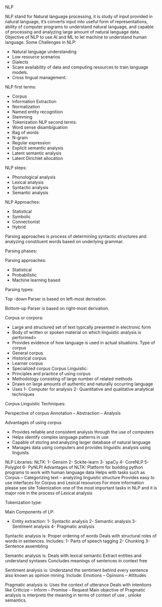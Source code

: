 NLP

NLP stand for Natural language processing, it is study of input provided in natural language, it’s converts input into useful form of representations, ability of computer programs to understand natural language, and capable of processing and analyzing large amount of natural language data.
Objective of NLP to use AI and ML to let machine to understand human language.
Some Challenges in NLP:
-	Natural language understanding
-	Low resource scenarios
-	Dialects
-	Scare availability of data and computing resources to train language models.
-	Cross lingual management.

NLP first terms:
-	Corpus 
-	Information Extraction
-	Normalization
-	Named entity recognition
-	Stemming
-	Tokenization
NLP second terms:
-	Word sense disambiguation
-	Bag of words
-	N-gram
-	Regular expression
-	Explicit semantic analysis
-	Latent semantic analysis
-	Latent Dirichlet allocation

NLP steps:
 
-	Phonological analysis
-	Lexical analysis
-	Syntactic analysis
-	Semantic analysis

NLP Approaches:
-	Statistical
-	Symbolic
-	Connectionist
-	Hybrid


Parsing approaches is process of determining syntactic structures and analyzing constituent words based on underlying grammar.
 
Parsing phases:
 
Parsing approaches:
-	Statistical
-	Probabilistic
-	Machine learning based

Parsing types:
 
Top -down Parser is based on left-most derivation.
 
Bottom-up Parser is based on right-most derivation.
 

Corpus or corpora:
-	Large and structured set of text typically presented in electronic form
-	Body of written or spoken material on which linguistic analysis is performed>
-	Provides evidence of how language is used in actual situations.
Type of corpus 
-	General corpus
-	Historical corpus
-	Learner corpus
-	Specialized corpus
Corpus Linguistic:
-	Principles and practice of using corpus 
-	Methodology consisting of large number of related methods
-	Draws on large amounts of authentic and naturally occurring language
-	Uses 
1-	Computer for analysis
2-	Quantitative and qualitative analytical techniques

Corpus Linguistic Techniques:
 
Perspective of corpus
Annotation – Abstraction – Analysis 
 
Advantages of using corpus
-	Provides reliable and consistent analysis through the use of computers
-	Helps identify complex language patterns in use
-	Capable of storing and analyzing larger database of natural language 
-	Manages data using computers and provides linguistic analysis using linguists

NLP Libraries:
NLTK:
1-	Gensim
2-	Sckite-learn
3-	spaCy
4-	CoreNLP
5-	Polyglot
6-	PyNLPI
Advantages of NLTK:
Platform for building python programs to work with human language data
Helps with tasks such as Corpus – Categorizing text – analyzing linguistic structure 
Provides easy to use interfaces for Corpus and Lexical resources
For more information please see site
Tokenization one of the most important tasks in NLP and it is major role in the process of Lexical analysis
 
Tokenization type:
 


Main Components of   LP:
-	Entity extraction:
1-	Syntactic analysis
2-	Semantic analysis
3-	Sentiment analysis 
4-	Pragmatic analysis

Syntactic analysis is:
Proper ordering of words
Deals with structural roles of words in sentences.
Includes:
1-	Parts of speech tagging 
2-	Chunking
3-	Sentence assembling

Semantic analysis is:
Deals with lexical semantic
Extract entities and understand syntaxes
Concludes meanings of sentences in context free

Sentiment analysis is:
Understand the sentiment behind every sentence also known as opinion mining.
Include:
 Emotions – Opinions – Attitudes

Pragmatic analysis is:
Uses the context of utterance
Deals with intentions like
Criticize – Inform – Promise – Request
Main objective of Pragmatic analysis is interprets the meaning in terms of context of use , unloke semantics.





